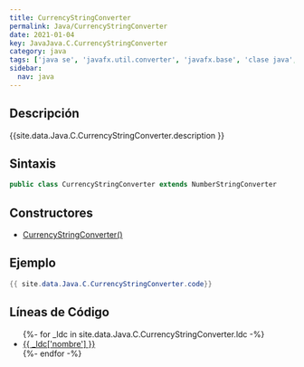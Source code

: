 ```yaml
---
title: CurrencyStringConverter
permalink: Java/CurrencyStringConverter
date: 2021-01-04
key: JavaJava.C.CurrencyStringConverter
category: java
tags: ['java se', 'javafx.util.converter', 'javafx.base', 'clase java', 'JavaFX 2.1']
sidebar: 
  nav: java
---
```


## Descripción
{{site.data.Java.C.CurrencyStringConverter.description }}

## Sintaxis
~~~java
public class CurrencyStringConverter extends NumberStringConverter
~~~

## Constructores
* [CurrencyStringConverter()](/Java/CurrencyStringConverter/CurrencyStringConverter/)

## Ejemplo
~~~java
{{ site.data.Java.C.CurrencyStringConverter.code}}
~~~

## Líneas de Código
<ul>
{%- for _ldc in site.data.Java.C.CurrencyStringConverter.ldc -%}
   <li>
       <a href="{{_ldc['url'] }}">{{ _ldc['nombre'] }}</a>
   </li>
{%- endfor -%}
</ul>
